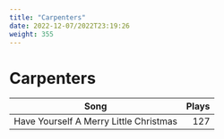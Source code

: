 ```yaml
---
title: "Carpenters"
date: 2022-12-07/2022T23:19:26
weight: 355
---
```


# Carpenters

 Song | Plays 
----- | -----:
Have Yourself A Merry Little Christmas | 127
